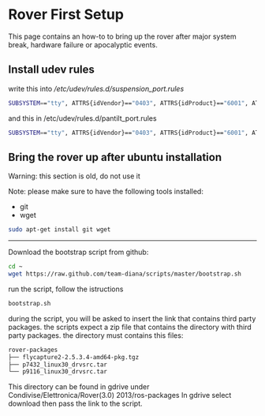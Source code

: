 # Rover First Setup

This page contains an how-to to bring up the rover after major system break, hardware failure or apocalyptic events.

## Install udev rules

write this into */etc/udev/rules.d/suspension_port.rules*

```bash
SUBSYSTEM=="tty", ATTRS{idVendor}=="0403", ATTRS{idProduct}=="6001", ATTRS{serial}=="AD01UXQC", SYMLINK+="suspension_port", MODE="0777"
```

and this in /etc/udev/rules.d/pantilt_port.rules

```bash
SUBSYSTEM=="tty", ATTRS{idVendor}=="0403", ATTRS{idProduct}=="6001", ATTRS{serial}=="A9012XPP", SYMLINK+="pantilt_port", MODE="0777"
```

## Bring the rover up after ubuntu installation

Warning: this section is old, do not use it 

Note: please make sure to have the following tools installed:

* git
* wget

```bash 
sudo apt-get install git wget
```

- - -


Download the bootstrap script from github:
```bash
cd ~
wget https://raw.github.com/team-diana/scripts/master/bootstrap.sh
```


run the script, follow the istructions
```bash 
bootstrap.sh
```

during the script, you will be asked to insert the link that contains third party packages.
the scripts expect a zip file that contains the directory with third party packages.
the directory must contains this files:

```bash
rover-packages
├── flycapture2-2.5.3.4-amd64-pkg.tgz
├── p7432_linux30_drvsrc.tar
└── p9116_linux30_drvsrc.tar
```

This directory can be found in gdrive under Condivise/Elettronica/Rover(3.0) 2013/ros-packages
In gdrive select download then pass the link to the script.

